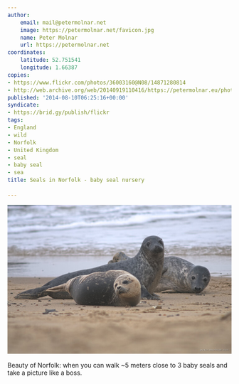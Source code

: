 ```yaml
---
author:
    email: mail@petermolnar.net
    image: https://petermolnar.net/favicon.jpg
    name: Peter Molnar
    url: https://petermolnar.net
coordinates:
    latitude: 52.751541
    longitude: 1.66387
copies:
- https://www.flickr.com/photos/36003160@N08/14871280814
- http://web.archive.org/web/20140919110416/https://petermolnar.eu/photo/seals-in-norfolk-baby-seal-nursery/
published: '2014-08-10T06:25:16+00:00'
syndicate:
- https://brid.gy/publish/flickr
tags:
- England
- wild
- Norfolk
- United Kingdom
- seal
- baby seal
- sea
title: Seals in Norfolk - baby seal nursery

---
```


![](seals-in-norfolk-baby-seal-nursery.jpg)

Beauty of Norfolk: when you can walk \~5 meters close to 3 baby seals
and take a picture like a boss.